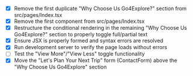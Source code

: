 - [x] Remove the first duplicate "Why Choose Us Go4Explore?" section from src/pages/Index.tsx
- [x] Remove the first <ContactForm /> component from src/pages/Index.tsx
- [x] Restructure the conditional rendering in the remaining "Why Choose Us Go4Explore?" section to properly toggle full/partial text
- [x] Ensure JSX is properly formed and syntax errors are resolved
- [x] Run development server to verify the page loads without errors
- [ ] Test the "View More"/"View Less" toggle functionality
- [x] Move the "Let's Plan Your Next Trip" form (ContactForm) above the "Why Choose Us Go4Explore" section
